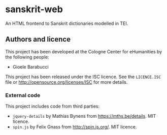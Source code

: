sanskrit-web
============

An HTML frontend to Sanskrit dictionaries modelled in TEI.

Authors and licence
-------------------

This project has been developed at the Cologne Center for eHumanities
by the following people:

* Gioele Barabucci

This project has been released under the ISC licence. See the `LICENCE.ISC`
file or <http://opensource.org/licenses/ISC> for more details.

### External code

This project includes code from third parties:

* `jquery-details` by Mathias Bynens from <https://mths.be/details>. MIT
  licence.
* `spin.js` by Felix Gnass from <http://spin.js.org/>. MIT licence.
